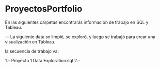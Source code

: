 # ProyectosPortfolio

En las siguientes carpetas encontrarás información de trabajo en SQL y Tableau.

-- La siguiente data se limpió, se exploró, y luego se trabajó para crear una visualización en Tableau.

la secuencia de trabajo va:

1.- Proyecto 1 Data Exploration.sql
2.-

